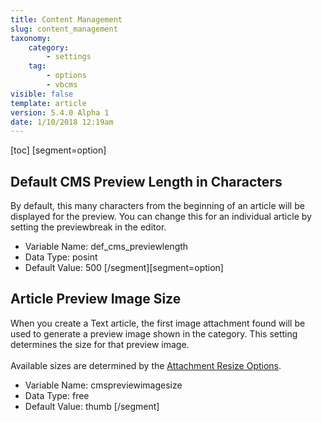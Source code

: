 ```yaml
---
title: Content Management
slug: content_management
taxonomy:
    category:
        - settings
    tag:
        - options
        - vbcms
visible: false
template: article
version: 5.4.0 Alpha 1
date: 1/10/2018 12:19am
---
```


[toc]
[segment=option]

## Default CMS Preview Length in Characters
By default, this many characters from the beginning of an article will be displayed for the preview. You can change this for an individual article by setting the previewbreak in the editor.



- Variable Name: def_cms_previewlength
- Data Type: posint
- Default Value: 500
[/segment][segment=option]

## Article Preview Image Size
When you create a Text article, the first image attachment found will be used to generate a preview image shown in the category. This setting determines the size for that preview image.<br /><br />Available sizes are determined by the <a href="admincp/options.php?do=options&amp;dogroup=attachment#attachresizes">Attachment Resize Options</a>.



- Variable Name: cmspreviewimagesize
- Data Type: free
- Default Value: thumb
[/segment]